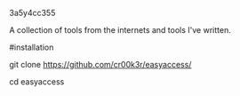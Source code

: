 3a5y4cc355


A collection of tools from the internets and tools I've written.


#installation


git clone https://github.com/cr00k3r/easyaccess/


cd easyaccess
